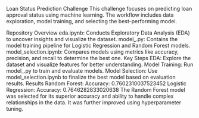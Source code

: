 Loan Status Prediction Challenge
This challenge focuses on predicting loan approval status using machine learning. The workflow includes data exploration, model training, and selecting the best-performing model.

Repository Overview
eda.ipynb: Conducts Exploratory Data Analysis (EDA) to uncover insights and visualize the dataset.
model_.py: Contains the model training pipeline for Logistic Regression and Random Forest models.
model_selection.ipynb: Compares models using metrics like accuracy, precision, and recall to determine the best one.
Key Steps
EDA: Explore the dataset and visualize features for better understanding.
Model Training: Run model_.py to train and evaluate models.
Model Selection: Use model_selection.ipynb to finalize the best model based on evaluation results.
Results
Random Forest: Accuracy:  0.7602310037523452
Logistic Regression: Accuracy: 0.7646282833020638
The Random Forest model was selected for its superior accuracy and ability to handle complex relationships in the data. It was further improved using hyperparameter tuning.